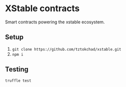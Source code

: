 # XStable contracts

Smart contracts powering the xstable ecosystem.

## Setup

1. `git clone https://github.com/tztokchad/xstable.git`
2. `npm i`

## Testing

`truffle test`
